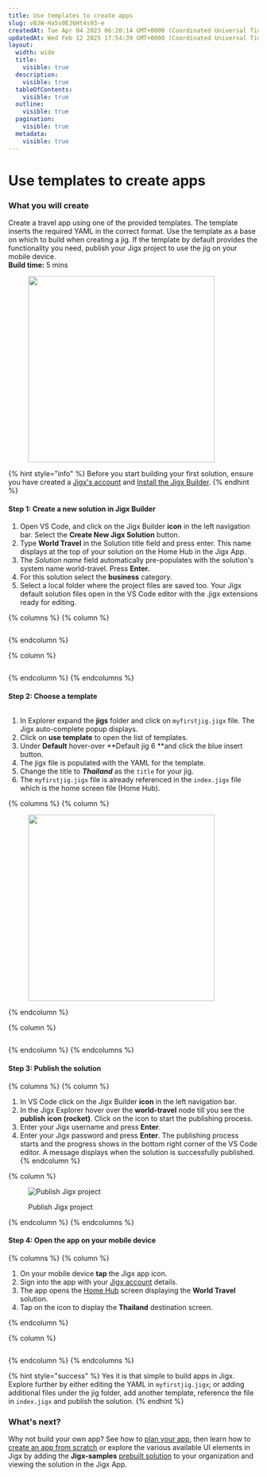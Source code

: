 ```yaml
---
title: Use templates to create apps
slug: vBJW-Ha5s0EJ6Ht4s93-e
createdAt: Tue Apr 04 2023 06:20:14 GMT+0000 (Coordinated Universal Time)
updatedAt: Wed Feb 12 2025 17:54:39 GMT+0000 (Coordinated Universal Time)
layout:
  width: wide
  title:
    visible: true
  description:
    visible: true
  tableOfContents:
    visible: true
  outline:
    visible: true
  pagination:
    visible: true
  metadata:
    visible: true
---
```


# Use templates to create apps

### What you will create

Create a travel app using one of the provided templates. The template inserts the required YAML in the correct format. Use the template as a base on which to build when creating a jig. If the template by default provides the functionality you need, publish your Jigx project to use the jig on your mobile device. \
**Build time:** 5 mins

<figure><img src="../.gitbook/assets/GS-TravelTemplate.PNG" alt="" width="375"><figcaption></figcaption></figure>

{% hint style="info" %}
Before you start building your first solution, ensure you have created a [Jigx's account](creating-an-account.md) and [Install the Jigx Builder](install-the-jigx-builder.md).&#x20;
{% endhint %}

#### Step 1: Create a new solution in Jigx Builder

1. Open VS Code, and click on the Jigx Builder **icon** in the left navigation bar. Select the **Create New Jigx Solution** button.
2. Type **World Travel** in the Solution title field and press enter. This name displays at the top of your solution on the Home Hub in the Jigx App.
3. The _Solution name_ field automatically pre-populates with the solution's system name world-travel. Press **Enter.**
4. For this solution select the **business** category.
5. Select a local folder where the project files are saved too. Your Jigx default solution files open in the VS Code editor with the .jigx extensions ready for editing.

{% columns %}
{% column %}
<figure><img src="../.gitbook/assets/Travel-newProject.png" alt=""><figcaption></figcaption></figure>
{% endcolumn %}

{% column %}
<figure><img src="../.gitbook/assets/travel-scaffolding.png" alt=""><figcaption></figcaption></figure>
{% endcolumn %}
{% endcolumns %}

#### Step 2: Choose a template

<figure><img src="../.gitbook/assets/T-configure.gif" alt=""><figcaption></figcaption></figure>

1. In Explorer expand the **jigs** folder and click on `myfirstjig.jigx` file. The Jigx auto-complete popup displays.
2. Click on **use template** to open the list of templates.
3. Under **Default** hover-over \*\*Default jig 6 \*\*and click the blue insert button.
4. The jigx file is populated with the YAML for the template.
5. Change the title to _**Thailand**_ as the `title` for your jig.
6. The `myfirstjig.jigx` file is already referenced in the `index.jigx` file which is the home screen file (Home Hub).

{% columns %}
{% column %}
<figure><img src="../.gitbook/assets/Travel-template.png" alt="" width="375"><figcaption></figcaption></figure>
{% endcolumn %}

{% column %}
<figure><img src="../.gitbook/assets/TravelSelect.png" alt=""><figcaption></figcaption></figure>
{% endcolumn %}
{% endcolumns %}

#### Step 3: Publish the solution

{% columns %}
{% column %}


1. In VS Code click on the Jigx Builder **icon** in the left navigation bar.
2. In the Jigx Explorer hover over the **world-travel** node till you see the **publish** **icon (rocket)**. Click on the icon to start the publishing process.
3. Enter your Jigx username and press **Enter**.
4. Enter your Jigx password and press **Enter**. The publishing process starts and the progress shows in the bottom right corner of the VS Code editor. A message displays when the solution is successfully published.&#x20;
{% endcolumn %}

{% column %}
<figure><img src="../.gitbook/assets/Travel-publish.png" alt="Publish Jigx project"><figcaption><p>Publish Jigx project</p></figcaption></figure>
{% endcolumn %}
{% endcolumns %}

#### Step 4: Open the app on your mobile device

{% columns %}
{% column %}
1. On your mobile device **tap** the Jigx app icon.
2. Sign into the app with your [Jigx account](creating-an-account.md) details.
3. The app opens the [Home Hub](../building-apps-with-jigx/ui/home-hub/home-hub.md) screen displaying the **World Travel** solution.
4. Tap on the icon to display the **Thailand** destination screen.&#x20;


{% endcolumn %}

{% column %}
<figure><img src="../.gitbook/assets/GS-TravelTemplate.PNG" alt=""><figcaption></figcaption></figure>
{% endcolumn %}
{% endcolumns %}

{% hint style="success" %}
Yes it is that simple to build apps in Jigx. Explore further by either editing the YAML in `myfirstjig.jigx`; or adding additional files under the jig folder, add another template, reference the file in `index.jigx` and publish the solution.&#x20;
{% endhint %}

### What's next?

Why not build your own app? See how to [plan your app](planning-your-app/planning-your-app.md), then learn how to [create an app from scratch](create-an-app-from-scratch/create-an-app-from-scratch.md) or explore the various available UI elements in Jigx by adding the **Jigx-samples** [prebuilt solution](use-pre-built-solutions.md) to your organization and viewing the solution in the Jigx App.
